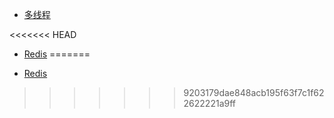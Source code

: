 
* [多线程](./docs/多线程/基础/0、基础.md)

<<<<<<< HEAD
- [Redis](./docs/Redis/基础/0、基础.md)
=======

* [Redis](./docs/Redis/基础/0、基础.md)
>>>>>>> 9203179dae848acb195f63f7c1f622622221a9ff


